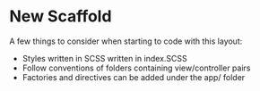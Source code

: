 # New Scaffold

A few things to consider when starting to code with this layout:
* Styles written in SCSS written in index.SCSS
* Follow conventions of folders containing view/controller pairs
* Factories and directives can be added under the app/ folder 
